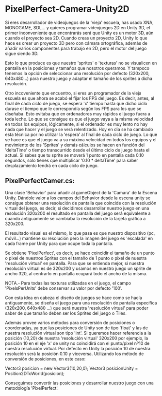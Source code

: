 # PixelPerfect-Camera-Unity2D

Si eres desarrollador de videojuegos de la 'vieja' escuela, has usado XNA, MONOGAME, SDL... y quieres programar videojuegos 2D en 
Unity 3D, el primer inconveniente que encontrarás será que Unity es un motor 3D, aún cuando el proyecto sea 2D.
Cuando creas un proyecto 2D, Unity lo que hace es crear un proyecto 3D pero con cámara ortográfica, además de añadir varios componentes para trabajo en 2D, pero el motor del juego sigue siendo 3D.

Esto lo que produce es que nuestro 'sprites' o 'texturas' no se visualicen en pantalla en la posiciones y tamaños que nosotros queramos. Y tampoco tenemos la opción de seleccionar una resolución por defecto (320x200, 640x480...) para nuestro juego y adaptar
el tamaño de los sprites a dicha resolución.

Otro incoveniente que encuentro, si eres un programador de la vieja escuela es que ahora se acabó el fijar los FPS del juego. 
Es decir, antes, al final de cada ciclo de juego, se espera 'x' tiempo hasta que dicho ciclo durase el tiempo que le correspondía
según los FPS para los que se diseñaba. Esto evitaba que en ordenadores muy rápidos el juego fuera a toda leche. Lo que se consigue
es que el juego vaya a la misma velocidad en todos los equipos, lógicamente, si el ordenador es muy lento no hay nada que hacer y
el juego se verá relentizado.
Hoy en día se ha cambiado esta técnica por no utilizar la 'espera' al final de cada ciclo de juego. Lo que se hace es que el juego
va a su máxima velocidad en todos los equipos y el movimiento de los 'Sprites' y demás cálculos se hacen en función del 'deltaTime' o tiempo transcurrido desde el último ciclo de juego hasta el actual. Si sabes que tu sprite se moverá 1 punto en pantalla cada 0.10
segundos, solo tienes que multiplicar '0.10 * deltaTime' para saber desplazamiento tendrá en cada ciclo de juego.

PixelPerfectCamer.cs:
---------------------
Una clase 'Behavior' para añadir al gameObject de la 'Camara' de la Escena Unity.
Dándole valor a los campos del Behavior desde la escena unity se consigue obtener una resolución de pantalla que coincide con la resolución virtual del juego, es decir, si decidimos desarrollar nuestro juego en una resolución 320x200 el resultado en pantalla del juego será equivalente a cuando antiguamente se cambiaba la resolución de la tarjeta gráfica a 320x200.

El resultado visual es el mismo, lo que pasa es que nuestro dispositivo (pc, móvil...) mantiene su resolución pero la imagen del juego es 'escalada' en cada frame por Unity para que ocupe toda la pantalla.

Se obtiene 'PixelPerfect', es decir, se hace coincidir el tamaño de un punto o pixel de nuestros Sprites con el tamaño de 1 punto o pixel de nuestra 'resolución virtual' en pantalla. Para que se entienda mejor, si nuestra resolución virtual es de 320x200 y usamos en nuestro juego un sprite de ancho 320, al centrarlo en pantalla ocupará todo el ancho de la misma.

NOTA.- Para todas las texturas utilizadas en el juego, el campo 'PixelsPerUnits' debe conservar su valor por defecto '100'.

Con esta idea en cabeza el diseño de juegos se hace como se hacía antiguamente, se diseña el juego para una resolución de pantalla específica (320x200, 640x480 ...) que será nuestra 'resolución virtual' para poder saber de que tamaño deben ser los Sprites del juego o Tiles.

Además provee varios métodos para conversión de posiciones o coordenadas, ya que las posiciones de Unity son de tipo 'float' y las
de nuestra resolución virtual son tipo 'int'.
Si queremos hacer referencia a la posición (10,20) de nuestra 'resolución virtual' 320x200 por ejemplo, la posición 10 en el eje 'x' de unity no coincidirá con el punto/pixel nº10 de nuestra resolución virtual. Por defecto en Unity la posición 10 de nuestra resolución será la posición 0.10 y viceversa.
Utilizando los método de conversión de posiciones, en este caso: 

Vector3 posicion = new Vector3(10,20,0);
Vector3 posicionUnity = Position2DToWorld(posicion);

Conseguimos convertir las posiciones y desarrollar nuestro juego con una metodología 'PixelPerfect'. 
